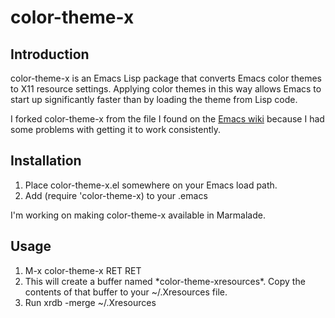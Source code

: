 # color-theme-x #

## Introduction ##

color-theme-x is an Emacs Lisp package that converts Emacs color
themes to X11 resource settings.  Applying color themes in this way
allows Emacs to start up significantly faster than by loading the
theme from Lisp code.

I forked color-theme-x from the file I found on the
[Emacs wiki](http://emacswiki.org/emacs/color-theme-x.el) because I
had some problems with getting it to work consistently.

## Installation ##

1. Place color-theme-x.el somewhere on your Emacs load path.
2. Add (require 'color-theme-x) to your .emacs

I'm working on making color-theme-x available in Marmalade.

## Usage ##

1. M-x color-theme-x RET <name> RET
2. This will create a buffer named \*color-theme-xresources\*.  Copy the
contents of that buffer to your ~/.Xresources file.
3. Run xrdb -merge ~/.Xresources


